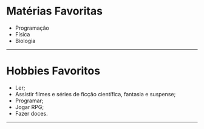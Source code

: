# Matérias Favoritas
- Programação
- Física
- Biologia
---
# Hobbies Favoritos
- Ler;
- Assistir filmes e séries de ficção científica, fantasia e suspense;
- Programar;
- Jogar RPG;
- Fazer doces.
---
